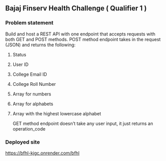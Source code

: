 
## Bajaj Finserv Health Challenge ( Qualifier 1 )
### Problem statement
Build and host a REST API with one endpoint that accepts requests with both GET and POST methods.
POST method endpoint takes in the request (JSON) and returns the following:
1. Status
2. User ID
3. College Email ID
4. College Roll Number
5. Array for numbers
6. Array for alphabets
7. Array with the highest lowercase alphabet

   GET method endpoint doesn’t take any user input, it just returns an operation_code

### Deployed site
https://bfhl-kjgc.onrender.com/bfhl
